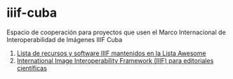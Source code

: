 # iiif-cuba
Espacio de cooperación para proyectos que usen el Marco Internacional de Interoperabilidad 
de Imágenes IIIF Cuba
1. [Lista de recursos y software IIIF mantenidos en la Lista Awesome]()
2. [International Image Interoperability Framework (IIIF) para editoriales científicas](https://github.com/IIIF-Cuba/publishing-scientific-images-iiif-spanish)
